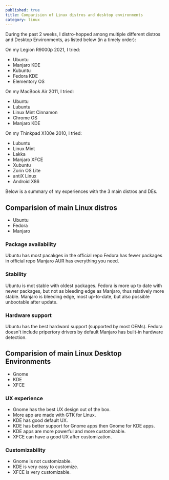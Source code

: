 ```yaml
---
published: true
title: Comparision of Linux distros and desktop environments
category: linux
---
```

During the past 2 weeks, I distro-hopped among multiple different distros and Desktop Environments, as listed below (in a timely order):

On my Legion R9000p 2021, I tried:

- Ubuntu
- Manjaro KDE
- Kubuntu
- Fedora KDE
- Elementory OS

On my MacBook Air 2011, I tried:

- Ubuntu
- Lubuntu
- Linux Mint Cinnamon
- Chrome OS
- Manjaro KDE

On my Thinkpad X100e 2010, I tried:

- Lubuntu
- Linux Mint
- Lakka
- Manjaro XFCE
- Xubuntu
- Zorin OS Lite
- antiX Linux
- Android X86

Below is a summary of my experiences with the 3 main distros and DEs.

## Comparision of main Linux distros

- Ubuntu
- Fedora
- Manjaro

### Package availability

Ubuntu has most pacakges in the official repo
Fedora has fewer packages in official repo
Manjaro AUR has everything you need.

### Stability

Ubuntu is mot stable with oldest packages.
Fedora is more up to date with newer packages, but not as bleeding edge as Manjaro, thus relatively more stable.
Manjaro is bleeding edge, most up-to-date, but also possible unbootable after update.

### Hardware support

Ubuntu has the best hardward support (supported by most OEMs).
Fedora doesn't include pripertory drivers by default
Manjaro has built-in hardware detection.

## Comparision of main Linux Desktop Environments

- Gnome
- KDE
- XFCE

### UX experience

- Gnome has the best UX design out of the box.
- More app are made with GTK for Linux.
- KDE has good default UX.
- KDE has better support for Gnome apps then Gnome for KDE apps.
- KDE apps are more powerful and more customizable.
- XFCE can have a good UX after customization.

### Customizability

- Gnome is not customizable.
- KDE is very easy to customize.
- XFCE is very customizable.

